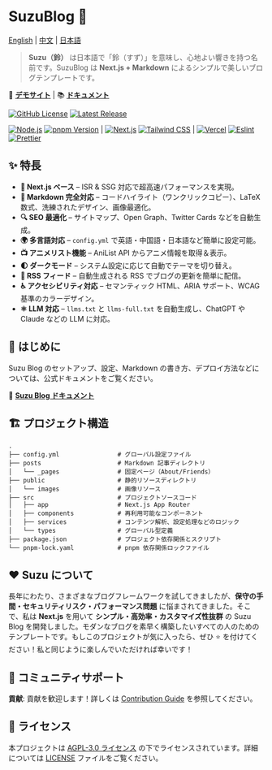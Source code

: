 # SuzuBlog 🎐

[English](./README.md) | [中文](./README_ZH.md) | [日本語](./README_JA.md)

> **Suzu（鈴）** は日本語で「鈴（すず）」を意味し、心地よい響きを持つ名前です。SuzuBlog は **Next.js + Markdown** によるシンプルで美しいブログテンプレートです。

🚀 **[デモサイト](https://www.zla.pub)** | 📚 **[ドキュメント](https://suzu.zla.app)**

[![GitHub License][license-badge]][license-link] [![Latest Release][release-badge]][release-link]

[![Node.js][node-badge]][node-link] [![pnpm Version][pnpm-badge]][pnpm-link] | [![Next.js][nextjs-badge]][nextjs-link] [![Tailwind CSS][tailwind-badge]][tailwind-link] | [![Vercel][vercel-badge]][vercel-link] [![Eslint][eslint-badge]][eslint-link] [![Prettier][prettier-badge]][prettier-link]

## ✨ 特長

- **🚀 Next.js ベース** – ISR & SSG 対応で超高速パフォーマンスを実現。
- **📄 Markdown 完全対応** – コードハイライト（ワンクリックコピー）、LaTeX 数式、洗練されたデザイン、画像最適化。
- **🔍 SEO 最適化** – サイトマップ、Open Graph、Twitter Cards などを自動生成。
- **🌍 多言語対応** – `config.yml` で英語・中国語・日本語など簡単に設定可能。
- **📺 アニメリスト機能** – AniList API からアニメ情報を取得＆表示。
- **🌓 ダークモード** – システム設定に応じて自動でテーマを切り替え。
- **📢 RSS フィード** – 自動生成される RSS でブログの更新を簡単に配信。
- **♿ アクセシビリティ対応** – セマンティック HTML、ARIA サポート、WCAG 基準のカラーデザイン。
- **⚛️ LLM 対応** – `llms.txt` と `llms-full.txt` を自動生成し、ChatGPT や Claude などの LLM に対応。

## 🚀 はじめに

Suzu Blog のセットアップ、設定、Markdown の書き方、デプロイ方法などについては、公式ドキュメントをご覧ください。

📖 **[Suzu Blog ドキュメント](https://suzu.zla.app)**

## 🏗️ プロジェクト構造

```plaintext
.
├── config.yml                # グローバル設定ファイル
├── posts                     # Markdown 記事ディレクトリ
│   └── _pages                # 固定ページ（About/Friends）
├── public                    # 静的リソースディレクトリ
│   └── images                # 画像リソース
├── src                       # プロジェクトソースコード
│   ├── app                   # Next.js App Router
│   ├── components            # 再利用可能なコンポーネント
│   ├── services              # コンテンツ解析、設定処理などのロジック
│   └── types                 # グローバル型定義
├── package.json              # プロジェクト依存関係とスクリプト
└── pnpm-lock.yaml            # pnpm 依存関係ロックファイル
```

## ❤️ Suzu について

長年にわたり、さまざまなブログフレームワークを試してきましたが、**保守の手間・セキュリティリスク・パフォーマンス問題** に悩まされてきました。そこで、私は **Next.js** を用いて **シンプル・高効率・カスタマイズ性抜群** の Suzu Blog を開発しました。モダンなブログを素早く構築したいすべての人のためのテンプレートです。もしこのプロジェクトが気に入ったら、ぜひ ⭐ を付けてください！私と同じように楽しんでいただければ幸いです！

## 🔗 コミュニティサポート

**貢献**: 貢献を歓迎します！詳しくは [Contribution Guide](./CONTRIBUTING.md) を参照してください。

## 📜 ライセンス

本プロジェクトは [AGPL-3.0 ライセンス][license-link] の下でライセンスされています。詳細については [LICENSE](./LICENSE) ファイルをご覧ください。

<!-- Badges / Links -->

[eslint-badge]: https://img.shields.io/badge/eslint-4B32C3?logo=eslint&logoColor=white
[eslint-link]: https://www.npmjs.com/package/eslint-config-zl-asica
[license-badge]: https://img.shields.io/github/license/ZL-Asica/SuzuBlog
[license-link]: ./LICENSE
[nextjs-badge]: https://img.shields.io/badge/Next.js-black?logo=next.js&logoColor=white
[nextjs-link]: https://nextjs.org
[node-badge]: https://img.shields.io/badge/node%3E=18.18-339933?logo=node.js&logoColor=white
[node-link]: https://nodejs.org/
[pnpm-badge]: https://img.shields.io/github/package-json/packageManager/ZL-Asica/SuzuBlog?label=&logo=pnpm&logoColor=fff&color=F69220
[pnpm-link]: https://pnpm.io/
[prettier-badge]: https://img.shields.io/badge/Prettier-F7B93E?logo=Prettier&logoColor=white
[prettier-link]: https://www.npmjs.com/package/@zl-asica/prettier-config
[release-badge]: https://img.shields.io/github/v/release/ZL-Asica/SuzuBlog?display_name=release&label=SuzuBlog&color=fc8da3
[release-link]: https://github.com/ZL-Asica/SuzuBlog/releases/
[tailwind-badge]: https://img.shields.io/badge/Tailwind%20CSS-06B6D4?logo=tailwindcss&logoColor=white
[tailwind-link]: https://tailwindcss.com/
[vercel-badge]: https://img.shields.io/badge/Vercel-%23000000.svg?logo=vercel&logoColor=white
[vercel-link]: https://vercel.com
